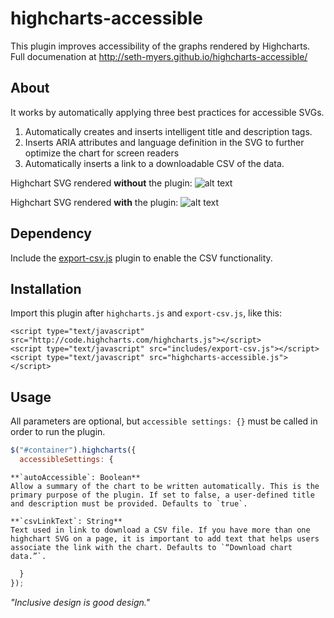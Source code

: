 # highcharts-accessible
This plugin improves accessibility of the graphs rendered by Highcharts.  
Full documenation at http://seth-myers.github.io/highcharts-accessible/

## About
It works by automatically applying three best practices for accessible SVGs.

1. Automatically creates and inserts intelligent title and description tags.
2. Inserts ARIA attributes and language definition in the SVG to further optimize the chart for screen readers
3. Automatically inserts a link to a downloadable CSV of the data.

Highchart SVG rendered **without** the plugin:
![alt text](https://github.com/seth-myers/highcharts-accessible/blob/gh-pages/images/without.png "Highchart SVG rendered without the plugin")

Highchart SVG rendered **with** the plugin:
![alt text](https://github.com/seth-myers/highcharts-accessible/blob/gh-pages/images/with.png "https://github.com/seth-myers/highcharts-accessible/blob/gh-pages/images/with.png")

## Dependency
Include the [export-csv.js](http://www.highcharts.com/plugin-registry/single/7/Export%20Data "export-csv.js download page") plugin to enable the CSV functionality.

## Installation
Import this plugin after `highcharts.js` and `export-csv.js`, like this:
```
<script type="text/javascript" src="http://code.highcharts.com/highcharts.js"></script>
<script type="text/javascript" src="includes/export-csv.js"></script>
<script type="text/javascript" src="highcharts-accessible.js"></script>
```
## Usage
All parameters are optional, but `accessible settings: {}` must be called in order to run the plugin.

```javascript
$("#container").highcharts({
  accessibleSettings: {
```
    **`autoAccessible`: Boolean**
    Allow a summary of the chart to be written automatically. This is the primary purpose of the plugin. If set to false, a user-defined title and description must be provided. Defaults to `true`.  
    
    **`csvLinkText`: String**
    Text used in link to download a CSV file. If you have more than one highchart SVG on a page, it is important to add text that helps users associate the link with the chart. Defaults to `“Download chart data.”`.  

```javascript
  }
});
```

*"Inclusive design is good design."*
